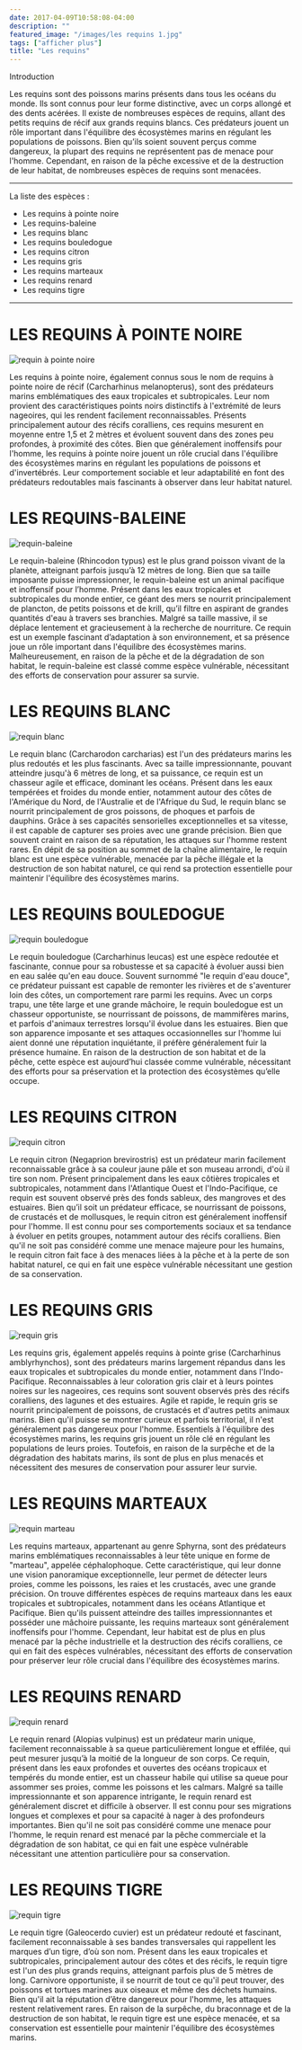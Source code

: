 ```yaml
---
date: 2017-04-09T10:58:08-04:00
description: ""
featured_image: "/images/les requins 1.jpg"
tags: ["afficher plus"]
title: "Les requins"
---
```


Introduction

Les requins sont des poissons marins présents dans tous les océans du monde. Ils sont connus pour leur forme distinctive, avec un corps allongé et des dents acérées. Il existe de nombreuses espèces de requins, allant des petits requins de récif aux grands requins blancs. Ces prédateurs jouent un rôle important dans l'équilibre des écosystèmes marins en régulant les populations de poissons. Bien qu’ils soient souvent perçus comme dangereux, la plupart des requins ne représentent pas de menace pour l'homme. Cependant, en raison de la pêche excessive et de la destruction de leur habitat, de nombreuses espèces de requins sont menacées.

______________________________________________________

La liste des espèces : 
- Les requins à pointe noire
- Les requins-baleine 
- Les requins blanc
- Les requins bouledogue
- Les requins citron
- Les requins gris 
- Les requins marteaux
- Les requins renard
- Les requins tigre
_______________________________________________________

# LES REQUINS À POINTE NOIRE

![requin à pointe noire](/images/requin-a-pointes-noires.jpg)

Les requins à pointe noire, également connus sous le nom de requins à pointe noire de récif (Carcharhinus melanopterus), sont des prédateurs marins emblématiques des eaux tropicales et subtropicales. Leur nom provient des caractéristiques points noirs distinctifs à l'extrémité de leurs nageoires, qui les rendent facilement reconnaissables. Présents principalement autour des récifs coralliens, ces requins mesurent en moyenne entre 1,5 et 2 mètres et évoluent souvent dans des zones peu profondes, à proximité des côtes. Bien que généralement inoffensifs pour l'homme, les requins à pointe noire jouent un rôle crucial dans l'équilibre des écosystèmes marins en régulant les populations de poissons et d'invertébrés. Leur comportement sociable et leur adaptabilité en font des prédateurs redoutables mais fascinants à observer dans leur habitat naturel.

# LES REQUINS-BALEINE

![requin-baleine](/images/Whale_shark_Georgia_aquarium.jpg)

Le requin-baleine (Rhincodon typus) est le plus grand poisson vivant de la planète, atteignant parfois jusqu’à 12 mètres de long. Bien que sa taille imposante puisse impressionner, le requin-baleine est un animal pacifique et inoffensif pour l’homme. Présent dans les eaux tropicales et subtropicales du monde entier, ce géant des mers se nourrit principalement de plancton, de petits poissons et de krill, qu’il filtre en aspirant de grandes quantités d'eau à travers ses branchies. Malgré sa taille massive, il se déplace lentement et gracieusement à la recherche de nourriture. Ce requin est un exemple fascinant d’adaptation à son environnement, et sa présence joue un rôle important dans l'équilibre des écosystèmes marins. Malheureusement, en raison de la pêche et de la dégradation de son habitat, le requin-baleine est classé comme espèce vulnérable, nécessitant des efforts de conservation pour assurer sa survie.

# LES REQUINS BLANC

![requin blanc](/images/entete_img_requin_blanc_great_white_shark_shutterstock_andrea_izzotti_342643616.jpg-1280x512.webp)

Le requin blanc (Carcharodon carcharias) est l'un des prédateurs marins les plus redoutés et les plus fascinants. Avec sa taille impressionnante, pouvant atteindre jusqu'à 6 mètres de long, et sa puissance, ce requin est un chasseur agile et efficace, dominant les océans. Présent dans les eaux tempérées et froides du monde entier, notamment autour des côtes de l'Amérique du Nord, de l'Australie et de l'Afrique du Sud, le requin blanc se nourrit principalement de gros poissons, de phoques et parfois de dauphins. Grâce à ses capacités sensorielles exceptionnelles et sa vitesse, il est capable de capturer ses proies avec une grande précision. Bien que souvent craint en raison de sa réputation, les attaques sur l'homme restent rares. En dépit de sa position au sommet de la chaîne alimentaire, le requin blanc est une espèce vulnérable, menacée par la pêche illégale et la destruction de son habitat naturel, ce qui rend sa protection essentielle pour maintenir l'équilibre des écosystèmes marins.

# LES REQUINS BOULEDOGUE

![requin bouledogue](/images/requin-bouledogue-061602.jpg)

Le requin bouledogue (Carcharhinus leucas) est une espèce redoutée et fascinante, connue pour sa robustesse et sa capacité à évoluer aussi bien en eau salée qu'en eau douce. Souvent surnommé "le requin d'eau douce", ce prédateur puissant est capable de remonter les rivières et de s'aventurer loin des côtes, un comportement rare parmi les requins. Avec un corps trapu, une tête large et une grande mâchoire, le requin bouledogue est un chasseur opportuniste, se nourrissant de poissons, de mammifères marins, et parfois d'animaux terrestres lorsqu'il évolue dans les estuaires. Bien que son apparence imposante et ses attaques occasionnelles sur l'homme lui aient donné une réputation inquiétante, il préfère généralement fuir la présence humaine. En raison de la destruction de son habitat et de la pêche, cette espèce est aujourd’hui classée comme vulnérable, nécessitant des efforts pour sa préservation et la protection des écosystèmes qu’elle occupe.

# LES REQUINS CITRON

![requin citron](/images/00027.jpg)

Le requin citron (Negaprion brevirostris) est un prédateur marin facilement reconnaissable grâce à sa couleur jaune pâle et son museau arrondi, d'où il tire son nom. Présent principalement dans les eaux côtières tropicales et subtropicales, notamment dans l'Atlantique Ouest et l'Indo-Pacifique, ce requin est souvent observé près des fonds sableux, des mangroves et des estuaires. Bien qu’il soit un prédateur efficace, se nourrissant de poissons, de crustacés et de mollusques, le requin citron est généralement inoffensif pour l'homme. Il est connu pour ses comportements sociaux et sa tendance à évoluer en petits groupes, notamment autour des récifs coralliens. Bien qu'il ne soit pas considéré comme une menace majeure pour les humains, le requin citron fait face à des menaces liées à la pêche et à la perte de son habitat naturel, ce qui en fait une espèce vulnérable nécessitant une gestion de sa conservation.

# LES REQUINS GRIS

![requin gris](/images/02-tetiaroa-requin-gris-t-kotouc.jpg)

Les requins gris, également appelés requins à pointe grise (Carcharhinus amblyrhynchos), sont des prédateurs marins largement répandus dans les eaux tropicales et subtropicales du monde entier, notamment dans l'Indo-Pacifique. Reconnaissables à leur coloration gris clair et à leurs pointes noires sur les nageoires, ces requins sont souvent observés près des récifs coralliens, des lagunes et des estuaires. Agile et rapide, le requin gris se nourrit principalement de poissons, de crustacés et d'autres petits animaux marins. Bien qu'il puisse se montrer curieux et parfois territorial, il n'est généralement pas dangereux pour l'homme. Essentiels à l'équilibre des écosystèmes marins, les requins gris jouent un rôle clé en régulant les populations de leurs proies. Toutefois, en raison de la surpêche et de la dégradation des habitats marins, ils sont de plus en plus menacés et nécessitent des mesures de conservation pour assurer leur survie.

# LES REQUINS MARTEAUX

![requin marteau](/images/grand-requin-marteau.jpg)

Les requins marteaux, appartenant au genre Sphyrna, sont des prédateurs marins emblématiques reconnaissables à leur tête unique en forme de "marteau", appelée céphalophoque. Cette caractéristique, qui leur donne une vision panoramique exceptionnelle, leur permet de détecter leurs proies, comme les poissons, les raies et les crustacés, avec une grande précision. On trouve différentes espèces de requins marteaux dans les eaux tropicales et subtropicales, notamment dans les océans Atlantique et Pacifique. Bien qu'ils puissent atteindre des tailles impressionnantes et posséder une mâchoire puissante, les requins marteaux sont généralement inoffensifs pour l'homme. Cependant, leur habitat est de plus en plus menacé par la pêche industrielle et la destruction des récifs coralliens, ce qui en fait des espèces vulnérables, nécessitant des efforts de conservation pour préserver leur rôle crucial dans l'équilibre des écosystèmes marins.

# LES REQUINS RENARD

![requin renard](/images/requin-renard-alopias.jpg)

Le requin renard (Alopias vulpinus) est un prédateur marin unique, facilement reconnaissable à sa queue particulièrement longue et effilée, qui peut mesurer jusqu’à la moitié de la longueur de son corps. Ce requin, présent dans les eaux profondes et ouvertes des océans tropicaux et tempérés du monde entier, est un chasseur habile qui utilise sa queue pour assommer ses proies, comme les poissons et les calmars. Malgré sa taille impressionnante et son apparence intrigante, le requin renard est généralement discret et difficile à observer. Il est connu pour ses migrations longues et complexes et pour sa capacité à nager à des profondeurs importantes. Bien qu'il ne soit pas considéré comme une menace pour l'homme, le requin renard est menacé par la pêche commerciale et la dégradation de son habitat, ce qui en fait une espèce vulnérable nécessitant une attention particulière pour sa conservation.

# LES REQUINS TIGRE

![requin tigre](/images/requin-tigre-photo-2.jpeg)

Le requin tigre (Galeocerdo cuvier) est un prédateur redouté et fascinant, facilement reconnaissable à ses bandes transversales qui rappellent les marques d’un tigre, d’où son nom. Présent dans les eaux tropicales et subtropicales, principalement autour des côtes et des récifs, le requin tigre est l'un des plus grands requins, atteignant parfois plus de 5 mètres de long. Carnivore opportuniste, il se nourrit de tout ce qu'il peut trouver, des poissons et tortues marines aux oiseaux et même des déchets humains. Bien qu'il ait la réputation d’être dangereux pour l'homme, les attaques restent relativement rares. En raison de la surpêche, du braconnage et de la destruction de son habitat, le requin tigre est une espèce menacée, et sa conservation est essentielle pour maintenir l'équilibre des écosystèmes marins.
